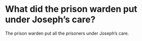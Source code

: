 # What did the prison warden put under Joseph’s care?

The prison warden put all the prisoners under Joseph’s care.

